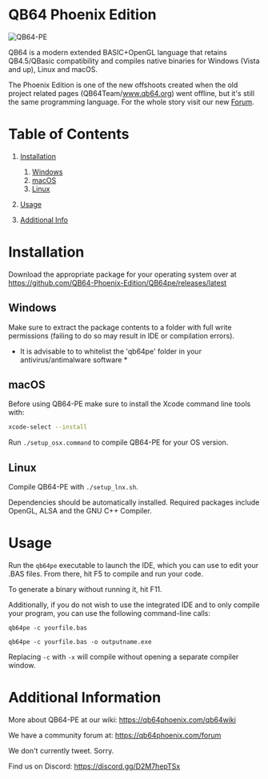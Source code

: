 # QB64 Phoenix Edition

![QB64-PE](source/peLogo.png)


QB64 is a modern extended BASIC+OpenGL language that retains QB4.5/QBasic compatibility and compiles native binaries for Windows (Vista and up), Linux and macOS.

The Phoenix Edition is one of the new offshoots created when the old project related pages (QB64Team/www.qb64.org) went offline, but it's still the same programming language. For the whole story visit our new [Forum](https://qb64phoenix.com/forum/showthread.php?tid=259).

# Table of Contents
1. [Installation](#Installation)
    1. [Windows](#Windows)
    2. [macOS](#macOS)
    3. [Linux](#Linux)

2.  [Usage](#Usage)
3.  [Additional Info](#Additional_Info)

# Installation <a name="Installation"></a>
Download the appropriate package for your operating system over at https://github.com/QB64-Phoenix-Edition/QB64pe/releases/latest

<a name="Windows"></a>
## Windows

Make sure to extract the package contents to a folder with full write permissions (failing to do so may result in IDE or compilation errors).

* It is advisable to to whitelist the 'qb64pe' folder in your antivirus/antimalware software *

<a name="macOS"></a>
## macOS
Before using QB64-PE make sure to install the Xcode command line tools with:
```bash
xcode-select --install
```

Run ```./setup_osx.command``` to compile QB64-PE for your OS version.

<a name="Linux"></a>
## Linux
Compile QB64-PE with ```./setup_lnx.sh```.

Dependencies should be automatically installed. Required packages include OpenGL, ALSA and the GNU C++ Compiler.

<a name="Usage"></a>
# Usage
Run the ```qb64pe``` executable to launch the IDE, which you can use to edit your .BAS files. From there, hit F5 to compile and run your code.

To generate a binary without running it, hit F11.

Additionally, if you do not wish to use the integrated IDE and to only compile your program, you can use the following command-line calls:

```qb64pe -c yourfile.bas```

```qb64pe -c yourfile.bas -o outputname.exe```

Replacing `-c` with `-x` will compile without opening a separate compiler window.


<a name="Additional_Info"></a>
# Additional Information
More about QB64-PE at our wiki: https://qb64phoenix.com/qb64wiki

We have a community forum at: https://qb64phoenix.com/forum

We don't currently tweet.  Sorry.

Find us on Discord: https://discord.gg/D2M7hepTSx
